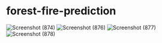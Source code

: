 # forest-fire-prediction
![Screenshot (874)](https://user-images.githubusercontent.com/113137065/236447739-459266bb-4bc7-4069-b082-5493610a69ce.png)
![Screenshot (876)](https://user-images.githubusercontent.com/113137065/236447745-dd4ef398-1fc7-4a42-9f26-faf4c09abf8e.png)
![Screenshot (877)](https://user-images.githubusercontent.com/113137065/236447748-f1897c93-6ddb-4eda-9bd8-955431122f30.png)
![Screenshot (878)](https://user-images.githubusercontent.com/113137065/236447754-6d56e15a-5393-456a-8829-4e547f50569a.png)
